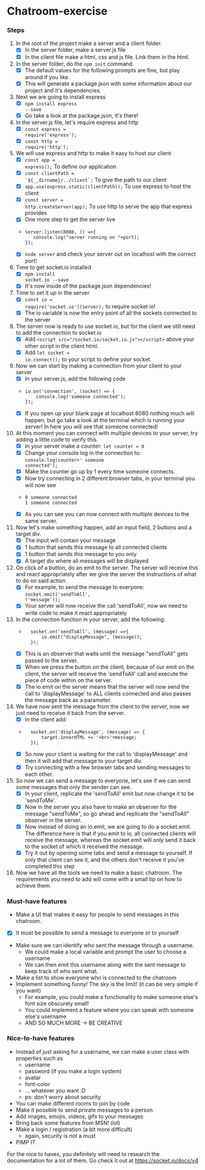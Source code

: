 # Chatroom-exercise

### Steps 
 1. In the root of the project make a server and a client folder.
       - [x] In the server folder, make a server.js file
       - [x] In the client file make a html, css and js file. Link them in the html.
2. In the server folder, do the <code>npm init</code> command.
    - [x] The default values for the following prompts are fine, but play around if you like.
    - [x] This will generate a package.json with some information about our project and it's dependencies.
3. Next we are going to install express
    - [x] <code>npm install express --save</code>
    - [x] Go take a look at the package.json, it's there!
4. In the server.js file, let's require express and http
    - [x] <code>const express = require('express');</code>
    - [x] <code>const http = require('http');</code>
5. We will use express and http to make it easy to host our client
    - [x] <code>const app = express();</code> To define our application
    - [x] <code>const clientPath = \`${__dirname}/../client\`;</code> To give the path to our client
    - [x] <code>app.use(express.static(clientPath));</code> To use express to host the client
    - [x] <code>const server = http.createServer(app);</code> To use http to serve the app that express provides
    - [x] One more step to get the server live
    - ```
      server.listen(8080, () =>{
         console.log("server running on "+port);
      });
      ```
    - [x] <code>node server</code> and check your server out on localhost with the correct port!
6. Time to get socket.io installed
    - [x] <code>npm install socket.io --save</code>
    - [x] It's now inside of the package.json dependencies!
7. Time to set it up in the server
    - [x] <code>const io = require('socket.io')(server);</code> to require socket.io!
    - [x] The io variable is now the entry point of all the sockets connected to the server
8. The server now is ready to use socket.io, but for the client we still need to add the connection to socket.io
    - [x] Add ```<script src="/socket.io/socket.io.js"></script>``` above your other script in the client html.
    - [x] Add <code>let socket = io.connect();</code> to your script to define your socket.
9. Now we can start by making a connection from your client to your server
    - [x] In your server.js, add the following code
    - ```
      io.on('connection', (socket) => {
          console.log('someone connected');
      });
      ```
    - [x] If you open up your blank page at localhost 8080 nothing much will happen, but go take a look at the terminal which is running your server! In here you will see that someone connected!
10. At this moment you can connect with multiple devices to your server, try adding a little code to verify this.
    - [x] In your server make a counter: <code>let counter = 0</code>
    - [x] Change your console log in the connection to: <code>console.log(counter+' someone connected');</code>
    - [x] Make the counter go up by 1 every time someone connects.
    - [x] Now try connecting in 2 different browser tabs, in your terminal you will now see
    - ```
      0 someone connected
      1 someone connected
      ```
    - [x] As you can see you can now connect with multiple devices to the same server.
11. Now let's make something happen, add an input field, 2 buttons and a target div.
    - [x] The input will contain your message
    - [x] 1 button that sends this message to all connected clients
    - [x] 1 button that sends this message to you only
    - [x] A target div where all messages will be displayed
12. On click of a button, do an emit to the server. The server will receive this and react appropriately after we give the server the instructions of what to do on said action.
    - [x] For example, to send the message to everyone: <code>socket.emit('sendToAll', ('message'));</code>
    - [x] Your server will now receive the call 'sendToAll', now we need to write code to make it react appropriately
13. In the connection function in your server, add the following:
    - ```
        socket.on('sendToAll', (message) =>{
            io.emit("displayMessage", (message));
        });
      ```
    - [x] This is an observer that waits until the message "sendToAll" gets passed to the server.
    - [x] When we press the button on the client, because of our emit on the client, the server will receive the 'sendToAll' call and execute the piece of code within on the server.
    - [x] The io.emit on the server means that the server will now send the call to 'displayMessage' to ALL clients connected and also passes the message back as a parameter.
14. We have now sent the message from the client to the server, now we just need to receive it back from the server.
    - [x] In the client add:
    - ```
        socket.on('displayMessage', (message) => {
            target.innerHTML += '<br>'+message;
        });
      ```
    - [x] So now your client is waiting for the call to 'displayMessage' and then it will add that message to your target div.
    - [x] Try connecting with a few browser tabs and sending messages to each other.
15. So now we can send a message to everyone, let's see if we can send some messages that only the sender can see.
    - [x] In your client, replicate the 'sendToAll' emit but now change it to be 'sendToMe'.
    - [x] Now in the server you also have to make an observer for the message "sendToMe", so go ahead and replicate the "sendToAll" observer in the server.
    - [x] Now instead of doing an io.emit, we are going to do a socket.emit. The difference here is that if you emit to io, all connected clients will receive the message, whereas the socket.emit will only send it back to the socket of which it received the message.
    - [x] Try it out by opening some tabs and send a message to yourself. If only that client can see it, and the others don't receive it you've completed this step
16. Now we have all the tools we need to make a basic chatroom. The requirements you need to add will come with a small tip on how to achieve them.

### Must-have features

- Make a UI that makes it easy for people to send messages in this chatroom.
- [x] It must be possible to send a message to everyone or to yourself
- Make sure we can identify who sent the message through a username.
    - We could make a local variable and prompt the user to choose a username
    - We can then emit this username along with the sent message to keep track of who sent what.
- Make a list to show everyone who is connected to the chatroom
- Implement something funny! The sky is the limit! (it can be very simple if you want)
    - For example, you could make a functionality to make someone else's font size obscurely small!
    - You could implement a feature where you can speak with someone else's username
    - AND SO MUCH MORE -> BE CREATIVE

### Nice-to-have features

- Instead of just asking for a username, we can make a user class with properties such as
    - username
    - password (if you make a login system)
    - avatar
    - font-color
    - ... whatever you want :D
    - ps: don't worry about security
- You can make different rooms to join by code
- Make it possible to send private messages to a person
- Add images, emojis, videos, gifs to your messages
- Bring back some features from MSN! (lol)
- Make a login / registration (a bit more difficult)
    - again, security is not a must
- PIMP IT

For the nice to haves, you definitely will need to research the documentation for a lot of them.
Go check it out at https://socket.io/docs/v4